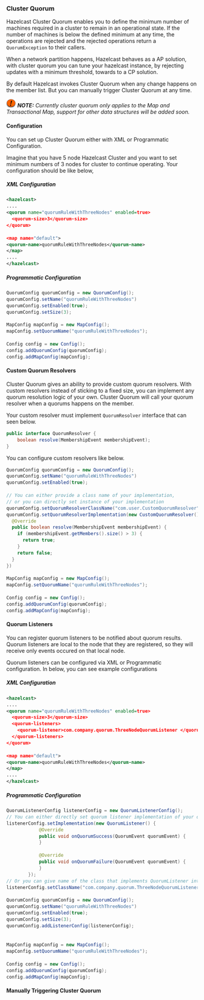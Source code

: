 ### Cluster Quorum

Hazelcast Cluster Quorum enables you to define the minimum number of machines required in a cluster to remain in an operational state. If the number of machines is below the defined minimum at any time, the operations are rejected and the rejected operations return a `QuorumException` to their callers.

When a network partition happens, Hazelcast behaves as a AP solution, with cluster quorum you can tune your hazelcast instance, by rejecting updates with a minimum threshold, towards to a CP solution.

By default Hazelcast invokes Cluster Quorum when any change happens on the member list. But you can manually trigger Cluster Quorum at any time.

![image](images/NoteSmall.jpg) ***NOTE:*** *Currently cluster quorum only applies to the Map and Transactional Map, support for other data structures will be added soon.*


#### Configuration

You can set up Cluster Quorum either with XML or Programmatic Configuration.

Imagine that you have 5 node Hazelcast Cluster and you want to set minimum numbers of 3 nodes for cluster to continue operating. Your configuration should be like below,

##### XML Configuration

```xml
<hazelcast>
....
<quorum name="quorumRuleWithThreeNodes" enabled=true>
  <quorum-size>3</quorum-size>
</quorum>

<map name="default">
<quorum-name>quorumRuleWithThreeNodes</quorum-name>
</map>
....
</hazelcast>

```

##### Programmatic Configuration

```java
QuorumConfig quorumConfig = new QuorumConfig();
quorumConfig.setName("quorumRuleWithThreeNodes")
quorumConfig.setEnabled(true);
quorumConfig.setSize(3);

MapConfig mapConfig = new MapConfig();
mapConfig.setQuorumName("quorumRuleWithThreeNodes");

Config config = new Config();
config.addQuorumConfig(quorumConfig);
config.addMapConfig(mapConfig);

```


#### Custom Quorum Resolvers
Cluster Quorum gives an ability to provide custom quorum resolvers. With custom resolvers instead of sticking to a fixed size, you can implement any quorum resolution logic of your own. Cluster Quorum will call your quorum resolver when a quorums happens on the member.

Your custom resolver must implement `QuorumResolver` interface that can seen below.

```java
public interface QuorumResolver {
    boolean resolve(MembershipEvent membershipEvent);
}
```

You can configure custom resolvers like below.
```java
QuorumConfig quorumConfig = new QuorumConfig();
quorumConfig.setName("quorumRuleWithThreeNodes")
quorumConfig.setEnabled(true);

// You can either provide a class name of your implementation,
// or you can directly set instance of your implementation
quorumConfig.setQuorumResolverClassName("com.user.CustomQuorumResolver");
quorumConfig.setQuorumResolverImplementation(new CustomQuorumResolver() {
  @Override
  public boolean resolve(MembershipEvent membershipEvent) {
    if (membershipEvent.getMembers().size() > 3) {
      return true;
    }
    return false;
  }
})

MapConfig mapConfig = new MapConfig();
mapConfig.setQuorumName("quorumRuleWithThreeNodes");

Config config = new Config();
config.addQuorumConfig(quorumConfig);
config.addMapConfig(mapConfig);

```

#### Quorum Listeners
You can register quorum listeners to be notified about quorum results. Quorum listeners are local to the node that they are registered, so they will receive only events occured on that local node. 

Quorum listeners can be configured via XML or Programmatic configuration. In below, you can see example configurations
 
##### XML Configuration
```xml
<hazelcast>
....
<quorum name="quorumRuleWithThreeNodes" enabled=true>
  <quorum-size>3</quorum-size>
  <quorum-listeners> 
    <quorum-listener>com.company.quorum.ThreeNodeQuorumListener </quorum-listener>
  </quorum-listeners>
</quorum>

<map name="default">
<quorum-name>quorumRuleWithThreeNodes</quorum-name>
</map>
....
</hazelcast>
```

##### Programmatic Configuration
```java
QuorumListenerConfig listenerConfig = new QuorumListenerConfig();
// You can either directly set quorum listener implementation of your own
listenerConfig.setImplementation(new QuorumListener() {
            @Override
            public void onQuorumSuccess(QuorumEvent quorumEvent) {
            }

            @Override
            public void onQuorumFailure(QuorumEvent quorumEvent) {
            }
        });
// Or you can give name of the class that implements QuorumListener interface.
listenerConfig.setClassName("com.company.quorum.ThreeNodeQuorumListener");

QuorumConfig quorumConfig = new QuorumConfig();
quorumConfig.setName("quorumRuleWithThreeNodes")
quorumConfig.setEnabled(true);
quorumConfig.setSize(3);
quorumConfig.addListenerConfig(listenerConfig);


MapConfig mapConfig = new MapConfig();
mapConfig.setQuorumName("quorumRuleWithThreeNodes");

Config config = new Config();
config.addQuorumConfig(quorumConfig);
config.addMapConfig(mapConfig);
```


#### Manually Triggering Cluster Quorum
